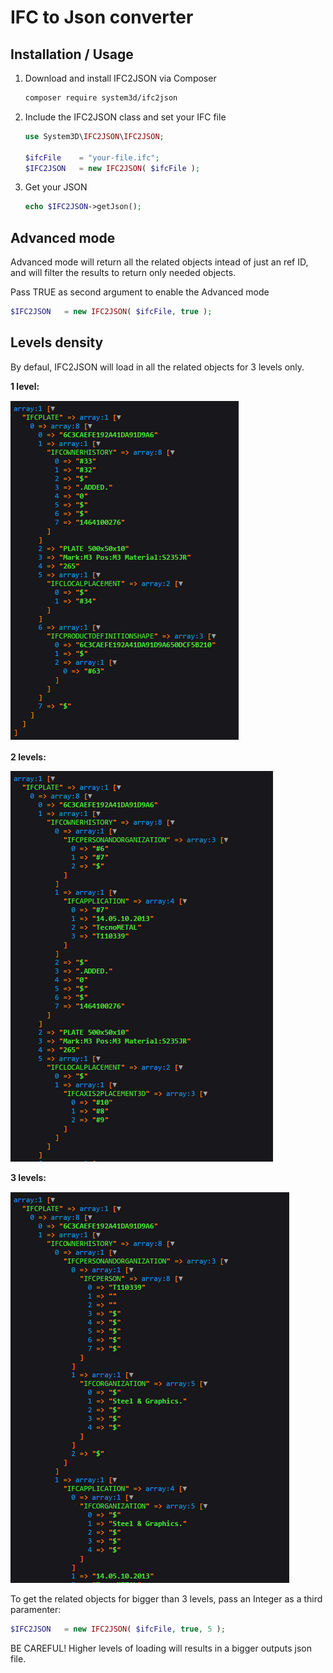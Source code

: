 IFC to Json converter
=====================

## Installation / Usage

1. Download and install IFC2JSON via Composer

    ``` sh
    composer require system3d/ifc2json
    ```
    
2. Include the IFC2JSON class and set your IFC file

    ``` php
    use System3D\IFC2JSON\IFC2JSON;
    
    $ifcFile 	= "your-file.ifc";
	$IFC2JSON 	= new IFC2JSON( $ifcFile );
    ```

3. Get your JSON
	 ``` php
	 echo $IFC2JSON->getJson();
	 ```
	 

## Advanced mode

Advanced mode will return all the related objects intead of just an ref ID, and will filter the results to return only needed objects.

Pass TRUE as second argument to enable the Advanced mode

``` php
$IFC2JSON   = new IFC2JSON( $ifcFile, true );
```


## Levels density

By defaul, IFC2JSON will load in all the related objects for 3 levels only.

**1 level:**

![](https://raw.githubusercontent.com/system3d/ifc2json/master/assets/level1.png)

**2 levels:**

![](https://raw.githubusercontent.com/system3d/ifc2json/master/assets/level2.png)

**3 levels:**

![](https://raw.githubusercontent.com/system3d/ifc2json/master/assets/level3.png)


To get the related objects for bigger than 3 levels, pass an Integer as a third paramenter:
``` php
$IFC2JSON   = new IFC2JSON( $ifcFile, true, 5 );
```
BE CAREFUL! Higher levels of loading will results in a bigger outputs json file.